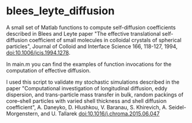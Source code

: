 # blees_leyte_diffusion
A small set of Matlab functions to compute self-diffusion coefficients described in Blees and Leyte paper 
"The effective translational self-diffusion coefficient of small molecules in colloidal crystals of spherical particles", Journal of Colloid and Interface Science 166, 118-127, 1994, [doi:10.1006/jcis.1994.1278](http://bit.ly/1SFOVlh).

In main.m you can find the examples of function invocations for the computation of effective diffusion.

I used this script to validate my stochastic simulations described in the paper
"Computational investigation of longitudinal diffusion, eddy dispersion, and
trans-particle mass transfer in bulk, random packings of core–shell particles
with varied shell thickness and shell diffusion coefficient", A. Daneyko, D.
Hlushkou, V. Baranau, S. Khirevich, A. Seidel-Morgenstern, and U. Tallarek
[doi:10.1016/j.chroma.2015.06.047](http://bit.ly/1LnENVg)
